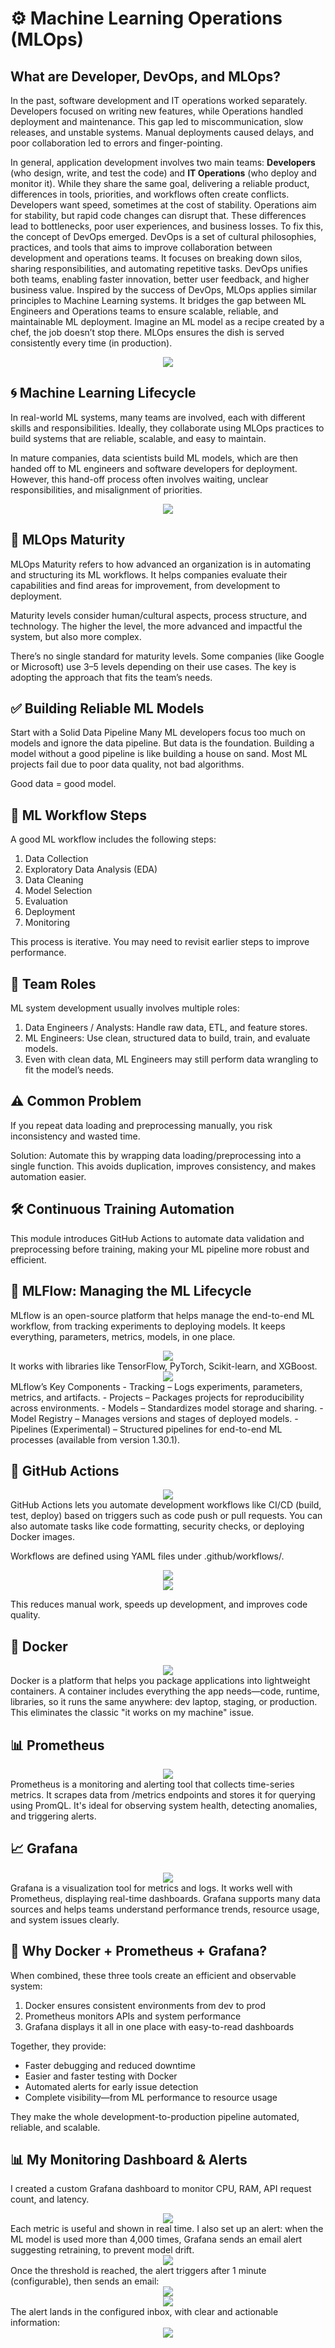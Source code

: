 # ⚙️ Machine Learning Operations (MLOps)
## What are Developer, DevOps, and MLOps?
In the past, software development and IT operations worked separately. Developers focused on writing new features, while Operations handled deployment and maintenance. This gap led to miscommunication, slow releases, and unstable systems. Manual deployments caused delays, and poor collaboration led to errors and finger-pointing.

In general, application development involves two main teams: **Developers** (who design, write, and test the code) and **IT Operations** (who deploy and monitor it). While they share the same goal, delivering a reliable product, differences in tools, priorities, and workflows often create conflicts. Developers want speed, sometimes at the cost of stability. Operations aim for stability, but rapid code changes can disrupt that.
These differences lead to bottlenecks, poor user experiences, and business losses. To fix this, the concept of DevOps emerged. DevOps is a set of cultural philosophies, practices, and tools that aims to improve collaboration between development and operations teams. It focuses on breaking down silos, sharing responsibilities, and automating repetitive tasks. DevOps unifies both teams, enabling faster innovation, better user feedback, and higher business value. Inspired by the success of DevOps, MLOps applies similar principles to Machine Learning systems. It bridges the gap between ML Engineers and Operations teams to ensure scalable, reliable, and maintainable ML deployment. Imagine an ML model as a recipe created by a chef, the job doesn’t stop there. MLOps ensures the dish is served consistently every time (in production).

<div align="center"> <img src="https://assets.cdn.dicoding.com/original/academy/dos-a10ab3b55e97e7b2810c27353a1a463c20250326150424.jpeg"> </div>

## 🌀 Machine Learning Lifecycle
In real-world ML systems, many teams are involved, each with different skills and responsibilities. Ideally, they collaborate using MLOps practices to build systems that are reliable, scalable, and easy to maintain.

In mature companies, data scientists build ML models, which are then handed off to ML engineers and software developers for deployment. However, this hand-off process often involves waiting, unclear responsibilities, and misalignment of priorities.

<div align="center"> <img src="https://github.com/user-attachments/assets/17d3b636-c781-44b7-82f1-5b9255109c65"> </div>

## 🚀 MLOps Maturity
MLOps Maturity refers to how advanced an organization is in automating and structuring its ML workflows. It helps companies evaluate their capabilities and find areas for improvement, from development to deployment.

Maturity levels consider human/cultural aspects, process structure, and technology. The higher the level, the more advanced and impactful the system, but also more complex.

There’s no single standard for maturity levels. Some companies (like Google or Microsoft) use 3–5 levels depending on their use cases. The key is adopting the approach that fits the team’s needs.

## ✅ Building Reliable ML Models
Start with a Solid Data Pipeline
Many ML developers focus too much on models and ignore the data pipeline. But data is the foundation. Building a model without a good pipeline is like building a house on sand. Most ML projects fail due to poor data quality, not bad algorithms.

Good data = good model.

## 🔁 ML Workflow Steps
A good ML workflow includes the following steps:
1. Data Collection
2. Exploratory Data Analysis (EDA)
3. Data Cleaning
4. Model Selection
5. Evaluation
6. Deployment
7. Monitoring

This process is iterative. You may need to revisit earlier steps to improve performance.

## 👥 Team Roles
ML system development usually involves multiple roles:
1. Data Engineers / Analysts: Handle raw data, ETL, and feature stores.
2. ML Engineers: Use clean, structured data to build, train, and evaluate models.
3. Even with clean data, ML Engineers may still perform data wrangling to fit the model’s needs.

## ⚠️ Common Problem
If you repeat data loading and preprocessing manually, you risk inconsistency and wasted time.

Solution: Automate this by wrapping data loading/preprocessing into a single function. This avoids duplication, improves consistency, and makes automation easier.

## 🛠️ Continuous Training Automation
This module introduces GitHub Actions to automate data validation and preprocessing before training, making your ML pipeline more robust and efficient.

## 🔄 MLFlow: Managing the ML Lifecycle
MLflow is an open-source platform that helps manage the end-to-end ML workflow, from tracking experiments to deploying models. It keeps everything, parameters, metrics, models, in one place.

<div align="center"> <img src="https://assets.cdn.dicoding.com/original/academy/dos-03fdb97d263203c84a96e772408312bf20250318124211.png"> </div>
It works with libraries like TensorFlow, PyTorch, Scikit-learn, and XGBoost.

<div align="center"> <img src="https://assets.cdn.dicoding.com/original/academy/dos-617d1438bb19061a33e93933abb489f420250318123301.jpeg"> </div>
MLflow’s Key Components
- Tracking – Logs experiments, parameters, metrics, and artifacts.
- Projects – Packages projects for reproducibility across environments.
- Models – Standardizes model storage and sharing.
- Model Registry – Manages versions and stages of deployed models.
- Pipelines (Experimental) – Structured pipelines for end-to-end ML processes (available from version 1.30.1).

## 🔁 GitHub Actions
<div align="center"> <img src="https://images.ctfassets.net/8aevphvgewt8/KiQBgcnMQg6dALaS6erGk/f8d49c0cc5a461b903e52d08c3c3b8f6/actions-hero.webp?w=2496&fm=webp&q=90"> </div>
GitHub Actions lets you automate development workflows like CI/CD (build, test, deploy) based on triggers such as code push or pull requests. You can also automate tasks like code formatting, security checks, or deploying Docker images.

Workflows are defined using YAML files under .github/workflows/.
<div align="center"> <img src="https://github.com/jethrosta/MLOps/blob/main/images/Screenshot%202025-07-07%20at%2017.26.12.png"> </div>
<div align="center"> <img src="https://github.com/jethrosta/MLOps/blob/main/images/Screenshot%202025-07-07%20at%2017.26.21.png"> </div>

This reduces manual work, speeds up development, and improves code quality.

## 🐳 Docker
<div align="center"> <img src="https://www.docker.com/app/uploads/2025/04/pny-dbc-docker-desktop-home.png"> </div>
Docker is a platform that helps you package applications into lightweight containers. A container includes everything the app needs—code, runtime, libraries, so it runs the same anywhere: dev laptop, staging, or production. This eliminates the classic "it works on my machine" issue.

## 📊 Prometheus
<div align="center"> <img src="https://prometheus.io/_next/static/media/prometheus-logo.7aa022e5.svg"> </div>
Prometheus is a monitoring and alerting tool that collects time-series metrics. It scrapes data from /metrics endpoints and stores it for querying using PromQL. It's ideal for observing system health, detecting anomalies, and triggering alerts.

## 📈 Grafana
<div align="center"> <img src="https://grafana.com/media/home/workflows/workflow_2.png?w=1920"> </div>
Grafana is a visualization tool for metrics and logs. It works well with Prometheus, displaying real-time dashboards. Grafana supports many data sources and helps teams understand performance trends, resource usage, and system issues clearly.

## 🔗 Why Docker + Prometheus + Grafana?
When combined, these three tools create an efficient and observable system:
1. Docker ensures consistent environments from dev to prod
2. Prometheus monitors APIs and system performance
3. Grafana displays it all in one place with easy-to-read dashboards

Together, they provide:
- Faster debugging and reduced downtime
- Easier and faster testing with Docker
- Automated alerts for early issue detection
- Complete visibility—from ML performance to resource usage

They make the whole development-to-production pipeline automated, reliable, and scalable.

## 📊 My Monitoring Dashboard & Alerts
I created a custom Grafana dashboard to monitor CPU, RAM, API request count, and latency.

<div align="center"> <img src="https://github.com/jethrosta/MLOps/blob/main/images/Screenshot%202025-07-07%20at%2016.25.13.png"> </div>
Each metric is useful and shown in real time. I also set up an alert: when the ML model is used more than 4,000 times, Grafana sends an email alert suggesting retraining, to prevent model drift.

<div align="center"> <img src="https://github.com/jethrosta/MLOps/blob/main/images/Screenshot%202025-07-07%20at%2017.13.50.png"> </div>
Once the threshold is reached, the alert triggers after 1 minute (configurable), then sends an email:

<div align="center"> <img src="https://github.com/jethrosta/MLOps/blob/main/images/Screenshot%202025-07-07%20at%2017.14.16.png"> </div> <div align="center"> <img src="https://github.com/jethrosta/MLOps/blob/main/images/Screenshot%202025-07-07%20at%2017.14.35.png"> </div>
The alert lands in the configured inbox, with clear and actionable information:

<div align="center"> <img src="https://github.com/jethrosta/MLOps/blob/main/images/Screenshot%202025-07-07%20at%2017.29.10.png"> </div>
